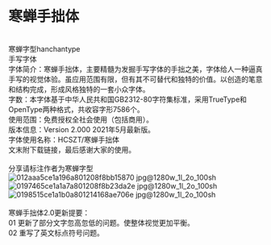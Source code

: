 # 寒蝉手拙体
<br>寒蝉字型hanchantype
<br>手写字体
<br>字体简介：寒蝉手拙体，主要精髓为发掘手写字体的手拙之美，字体给人一种逼真手写的视觉体验。虽应用范围有限，但有其不可替代和独特的价值。以创造的笔意和结构完成，形成风格独特的一套小众字体。
<br>字数：本字体基于中华人民共和国GB2312-80字符集标准，采用TrueType和OpenType两种格式，共收容字形7586个。
<br>使用范围：免费授权全社会使用（包括商用）。
<br>版本信息：Version 2.000 2021年5月最新版。
<br>字体使用名称：HCSZT/寒蝉手拙体
<br>文末附下载链接，最后感谢大家的使用。
<br>
<br>分享请标注作者为寒蝉字型
<br>
![012aaa5ce1a196a801208f8bb15870 jpg@1280w_1l_2o_100sh](https://user-images.githubusercontent.com/87366329/135378253-47f58fa0-c3d4-4fd5-8ada-d53f5b3a2ee4.jpg)
![0197465ce1a1a7a801208f8b23da2e jpg@1280w_1l_2o_100sh](https://user-images.githubusercontent.com/87366329/135378263-23d6d24a-71cf-48bd-b937-226a73032bf5.jpg)
![0198515ce1a1b0a801214168ae706e jpg@1280w_1l_2o_100sh](https://user-images.githubusercontent.com/87366329/135378269-d12fb054-e635-44e7-ba01-a30eb700be8e.jpg)
<br>
<br>寒蝉手拙体2.0更新提要：
<br>01 更新了部分文字忽高忽低的问题。使整体视觉更加平衡。
<br>02 重写了英文标点符号问题。
